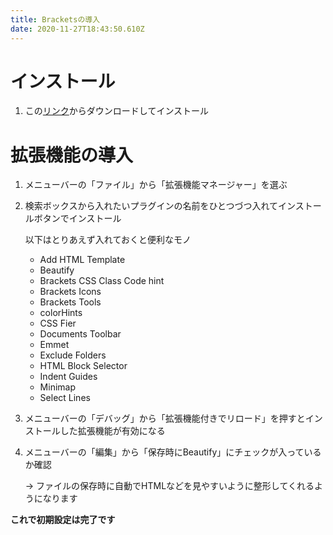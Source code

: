 ```yaml
---
title: Bracketsの導入
date: 2020-11-27T18:43:50.610Z
---
```

# インストール

1. この[リンク](http://brackets.io/)からダウンロードしてインストール

# 拡張機能の導入

1. メニューバーの「ファイル」から「拡張機能マネージャー」を選ぶ
2. 検索ボックスから入れたいプラグインの名前をひとつづつ入れてインストールボタンでインストール

   以下はとりあえず入れておくと便利なモノ

   * Add HTML Template
   * Beautify
   * Brackets CSS Class Code hint
   * Brackets Icons
   * Brackets Tools
   * colorHints
   * CSS Fier
   * Documents Toolbar
   * Emmet
   * Exclude Folders
   * HTML Block Selector
   * Indent Guides
   * Minimap
   * Select Lines

3. メニューバーの「デバッグ」から「拡張機能付きでリロード」を押すとインストールした拡張機能が有効になる

4. メニューバーの「編集」から「保存時にBeautify」にチェックが入っているか確認

   → ファイルの保存時に自動でHTMLなどを見やすいように整形してくれるようになります

**これで初期設定は完了です**




